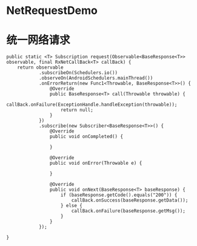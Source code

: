 # NetRequestDemo
# 统一网络请求

 
    public static <T> Subscription request(Observable<BaseResponse<T>> observable, final RxNetCallBack<T> callBack) {
        return observable
                .subscribeOn(Schedulers.io())
                .observeOn(AndroidSchedulers.mainThread())
                .onErrorReturn(new Func1<Throwable, BaseResponse<T>>() {
                    @Override
                    public BaseResponse<T> call(Throwable throwable) {
                        callBack.onFailure(ExceptionHandle.handleException(throwable));
                        return null;
                    }
                })
                .subscribe(new Subscriber<BaseResponse<T>>() {
                    @Override
                    public void onCompleted() {

                    }

                    @Override
                    public void onError(Throwable e) {

                    }

                    @Override
                    public void onNext(BaseResponse<T> baseResponse) {
                        if (baseResponse.getCode().equals("200")) {
                            callBack.onSuccess(baseResponse.getData());
                        } else {
                            callBack.onFailure(baseResponse.getMsg());
                        }
                    }
                });

    }
